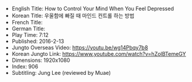 * English Title: How to Control Your Mind When You Feel Depressed
* Korean Title: 우울함에 빠질 때 마인드 컨트롤 하는 방법
* French Title: 
* German Title: 
* Play Time: 7:12
* Published: 2016-2-13
* Jungto Overseas Video: https://youtu.be/wg14Pbqy7b8
* Korean Jungto Link: https://www.youtube.com/watch?v=hZolBTemeGY
* Dimensions: 1920x1080
* Index: 906
* Subtitling: Jung Lee (reviewed by Muae)